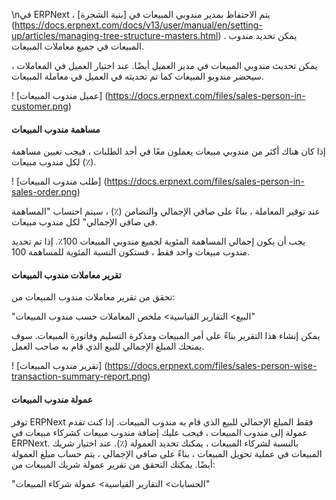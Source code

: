 \nفي ERPNext ، يتم الاحتفاظ بمدير مندوبي المبيعات في [بنية الشجرة] (https://docs.erpnext.com/docs/v13/user/manual/en/setting-up/articles/managing-tree-structure-masters.html) . يمكن تحديد مندوب المبيعات في جميع معاملات المبيعات.

يمكن تحديث مندوبي المبيعات في مدير العميل أيضًا. عند اختيار العميل في المعاملات ، سيحضر مندوبو المبيعات كما تم تحديثه في العميل في معاملة المبيعات.

! [عميل مندوب المبيعات] (https://docs.erpnext.com/files/sales-person-in-customer.png)

#### مساهمة مندوب المبيعات

إذا كان هناك أكثر من مندوبي مبيعات يعملون معًا في أحد الطلبات ، فيجب تعيين مساهمة (٪) لكل مندوب مبيعات.

! [طلب مندوب المبيعات] (https://docs.erpnext.com/files/sales-person-in-sales-order.png)

عند توفير المعاملة ، بناءً على صافي الإجمالي والتضامن (٪) ، سيتم احتساب "المساهمة في صافي الإجمالي" لكل مندوب مبيعات.

يجب أن يكون إجمالي المساهمة المئوية لجميع مندوبي المبيعات 100٪. إذا تم تحديد مندوب مبيعات واحد فقط ، فستكون النسبة المئوية للمساهمة 100.

#### تقرير معاملات مندوب المبيعات

تحقق من تقرير معاملات مندوب المبيعات من:

"البيع> التقارير القياسية> ملخص المعاملات حسب مندوب المبيعات"

يمكن إنشاء هذا التقرير بناءً على أمر المبيعات ومذكرة التسليم وفاتورة المبيعات. سوف يمنحك المبلغ الإجمالي للبيع الذي قام به صاحب العمل.

! [تقرير مندوب المبيعات] (https://docs.erpnext.com/files/sales-person-wise-transaction-summary-report.png)

#### عمولة مندوب المبيعات

توفر ERPNext فقط المبلغ الإجمالي للبيع الذي قام به مندوب المبيعات. إذا كنت تقدم عمولة إلى مندوب المبيعات ، فيجب عليك إضافة مندوب مبيعات كشركاء مبيعات في ERPNext. بالنسبة لشركاء المبيعات ، يمكنك تحديد العمولة (٪). عند اختيار شريك المبيعات في عملية تحويل المبيعات ، بناءً على صافي الإجمالي ، يتم حساب مبلغ العمولة أيضًا. يمكنك التحقق من تقرير عمولة شريك المبيعات من:

"الحسابات> التقارير القياسية> عمولة شركاء المبيعات"